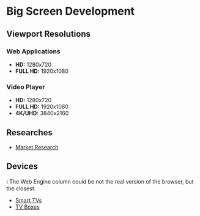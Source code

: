 # Big Screen Development

## Viewport Resolutions

### Web Applications

- **HD:** 1280x720
- **FULL HD:** 1920x1080

### Video Player

- **HD:** 1280x720
- **FULL HD:** 1920x1080
- **4K/UHD:** 3840x2160

## Researches

- [Market Research](market-research.md)

## Devices

ℹ️ The Web Engine column could be not the real version of the browser, but the closest.

- [Smart TVs](smart-tv.md)
- [TV Boxes](tv-box.md)
